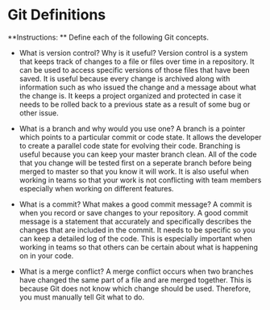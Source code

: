 # Git Definitions

**Instructions: ** Define each of the following Git concepts.

* What is version control?  Why is it useful?
	Version control is a system that keeps track of changes to a file or files over time in a repository. It can be used to access specific versions of those files that have been saved. It is useful because every change is archived along with information such as who issued the change and a message about what the change is. It keeps a project organized and protected in case it needs to be rolled back to a previous state as a result of some bug or other issue.

* What is a branch and why would you use one?
	A branch is a pointer which points to a particular commit or code state. It allows the developer to create a parallel code state for evolving their code. Branching is useful because you can keep your master branch clean. All of the code that you change will be tested first on a seperate branch before being merged to master so that you know it will work. It is also useful when working in teams so that your work is not conflicting with team members especially when working on different features. 

* What is a commit? What makes a good commit message?
	A commit is when you record or save changes to your repository. A good commit message is a statement that accurately and specifically describes the changes that are included in the commit. It needs to be specific so you can keep a detailed log of the code. This is especially important when working in teams so that others can be certain about what is happening on in your code.

* What is a merge conflict?
	A merge conflict occurs when two branches have changed the same part of a file and are merged together. This is because Git does not know which change should be used. Therefore, you must manually tell Git what to do.